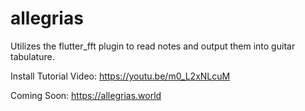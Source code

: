 # allegrias

Utilizes the flutter_fft plugin to read notes and output them into guitar tabulature.

Install Tutorial Video: https://youtu.be/m0_L2xNLcuM

Coming Soon: https://allegrias.world
